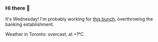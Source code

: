 ### Hi there :wave:

It's Wednesday! I'm probably working for [this bunch](https://github.com/kohofinancial), overthrowing the banking establishment.

Weather in Toronto: overcast, at +1°C.
